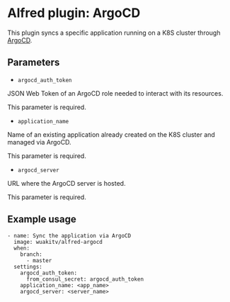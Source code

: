 # Alfred plugin: ArgoCD

This plugin syncs a specific application running on a K8S cluster through [ArgoCD](https://argoproj.github.io/argo-cd/).
## Parameters

* `argocd_auth_token`

JSON Web Token of an ArgoCD role needed to interact with its resources.

This parameter is required.

* `application_name`

Name of an existing application already created on the K8S cluster and managed via ArgoCD.

This parameter is required.

* `argocd_server`

URL where the ArgoCD server is hosted.

This parameter is required.


## Example usage
```
- name: Sync the application via ArgoCD
  image: wuakitv/alfred-argocd
  when:
    branch:
      - master
  settings:
    argocd_auth_token:
      from_consul_secret: argocd_auth_token
    application_name: <app_name>
    argocd_server: <server_name>
```
